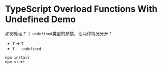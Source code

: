TypeScript Overload Functions With Undefined Demo
==================================

如何处理 `T | undefined`类型的参数，让两种情况分开：
- `T` => `T`
- `T | undefined`

```
npm install
npm start
```
